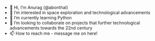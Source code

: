 - 👋 Hi, I’m Anurag (@abonthal)
- 👀 I’m interested in space exploration and technological advancements
- 🌱 I’m currently learning Python
- 💞️ I’m looking to collaborate on projects that further technological advancements towards the 22nd century
- 📫 How to reach me - message me on here!

<!---
abonthal/abonthal is a ✨ special ✨ repository because its `README.md` (this file) appears on your GitHub profile.
You can click the Preview link to take a look at your changes.
--->
